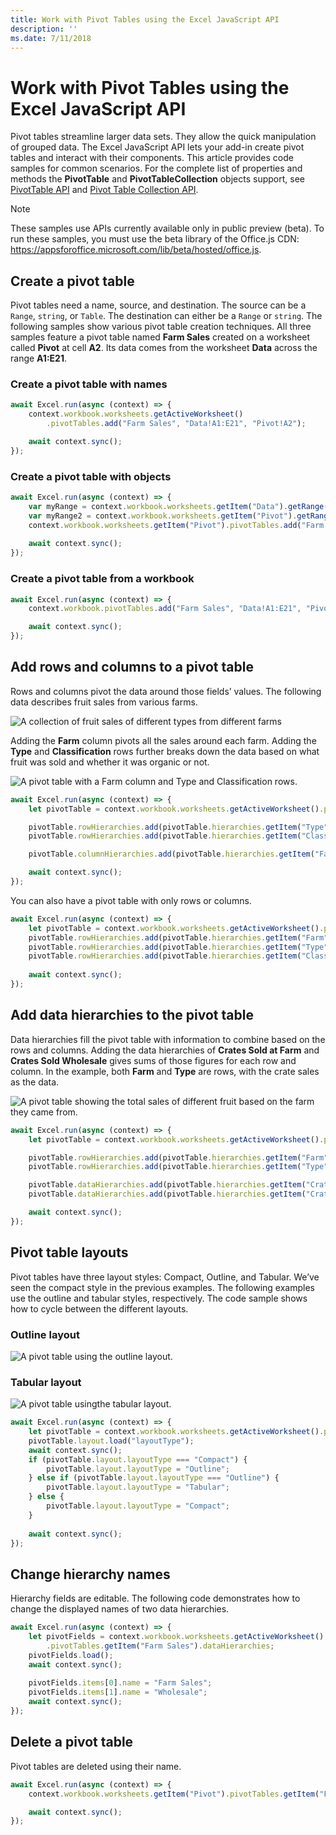 ```yaml
---
title: Work with Pivot Tables using the Excel JavaScript API
description: ''
ms.date: 7/11/2018
---
```




# Work with Pivot Tables using the Excel JavaScript API

Pivot tables streamline larger data sets. They allow the quick manipulation of grouped data. The Excel JavaScript API lets your add-in create pivot tables and interact with their components. This article provides code samples for common scenarios.
For the complete list of properties and methods the **PivotTable** and **PivotTableCollection** objects support, see [PivotTable API](https://dev.office.com/reference/add-ins/excel/pivottable) and [Pivot Table Collection API](https://dev.office.com/reference/add-ins/excel/pivottablecollection).

> [!NOTE]
> These samples use APIs currently available only in public preview (beta). To run these samples, you must use the beta library of the Office.js CDN: https://appsforoffice.microsoft.com/lib/beta/hosted/office.js.


## Create a pivot table

Pivot tables need a name, source, and destination. The source can be a `Range`, `string`, or `Table`. The destination can either be a `Range` or `string`. 
The following samples show various pivot table creation techniques. All three samples feature a pivot table named **Farm Sales** created on a worksheet called **Pivot** at cell **A2**. Its data comes from the worksheet **Data** across the range **A1:E21**. 

### Create a pivot table with names
```ts
await Excel.run(async (context) => {
	context.workbook.worksheets.getActiveWorksheet()
		.pivotTables.add("Farm Sales", "Data!A1:E21", "Pivot!A2");

	await context.sync();
});
```

### Create a pivot table with objects
```ts
await Excel.run(async (context) => {	
	var myRange = context.workbook.worksheets.getItem("Data").getRange("A1:E21");
	var myRange2 = context.workbook.worksheets.getItem("Pivot").getRange("A2");
	context.workbook.worksheets.getItem("Pivot").pivotTables.add("Farm Sales", myRange, myRange2);
	
	await context.sync();
});
```

### Create a pivot table from a workbook
```ts
await Excel.run(async (context) => {
	context.workbook.pivotTables.add("Farm Sales", "Data!A1:E21", "Pivot!A2");

	await context.sync();
});
```

## Add rows and columns to a pivot table

Rows and columns pivot the data around those fields’ values. The following data describes fruit sales from various farms.

![A collection of fruit sales of different types from different farms](../images/excel-pivots-raw-data.png)

Adding the **Farm** column pivots all the sales around each farm. Adding the **Type** and **Classification** rows further breaks down the data based on what fruit was sold and whether it was organic or not.

![A pivot table with a Farm column and Type and Classification rows.](../images/excel-pivots-table-rows-and-columns.png)

```ts
await Excel.run(async (context) => {
	let pivotTable = context.workbook.worksheets.getActiveWorksheet().pivotTables.getItem("Farm Sales");

	pivotTable.rowHierarchies.add(pivotTable.hierarchies.getItem("Type"));
	pivotTable.rowHierarchies.add(pivotTable.hierarchies.getItem("Classification"));

	pivotTable.columnHierarchies.add(pivotTable.hierarchies.getItem("Farm"));

	await context.sync();
});
```

You can also have a pivot table with only rows or columns.

```ts
await Excel.run(async (context) => {
	let pivotTable = context.workbook.worksheets.getActiveWorksheet().pivotTables.getItem("Farm Sales");
	pivotTable.rowHierarchies.add(pivotTable.hierarchies.getItem("Farm"));
	pivotTable.rowHierarchies.add(pivotTable.hierarchies.getItem("Type"));
	pivotTable.rowHierarchies.add(pivotTable.hierarchies.getItem("Classification"));
	
	await context.sync();
});
```

## Add data hierarchies to the pivot table

Data hierarchies fill the pivot table with information to combine based on the rows and columns. 
Adding the data hierarchies of **Crates Sold at Farm** and **Crates Sold Wholesale** gives sums of those figures for each row and column. 
In the example, both **Farm** and **Type** are rows, with the crate sales as the data. 

![A pivot table showing the total sales of different fruit based on the farm they came from.](../images/excel-pivots-data-hierarchy.png)

```ts
await Excel.run(async (context) => {
	let pivotTable = context.workbook.worksheets.getActiveWorksheet().pivotTables.getItem("Farm Sales");

	pivotTable.rowHierarchies.add(pivotTable.hierarchies.getItem("Farm"));
	pivotTable.rowHierarchies.add(pivotTable.hierarchies.getItem("Type"));

	pivotTable.dataHierarchies.add(pivotTable.hierarchies.getItem("Crates Sold at Farm"));
	pivotTable.dataHierarchies.add(pivotTable.hierarchies.getItem("Crates Sold Wholesale"));

	await context.sync();
});
```

## Pivot table layouts

Pivot tables have three layout styles: Compact, Outline, and Tabular. We’ve seen the compact style in the previous examples. 
The following examples use the outline and tabular styles, respectively. The code sample shows how to cycle between the different layouts.

### Outline layout
![A pivot table using the outline layout.](../images/excel-pivots-outline-layout.png)

### Tabular layout
![A pivot table usingthe tabular layout.](../images/excel-pivots-tabular-layout.png)

```ts
await Excel.run(async (context) => {
	let pivotTable = context.workbook.worksheets.getActiveWorksheet().pivotTables.getItem("Farm Sales");
	pivotTable.layout.load("layoutType");
	await context.sync();
	if (pivotTable.layout.layoutType === "Compact") {
		pivotTable.layout.layoutType = "Outline";
	} else if (pivotTable.layout.layoutType === "Outline") {
		pivotTable.layout.layoutType = "Tabular";
	} else {
		pivotTable.layout.layoutType = "Compact";
	}
	
	await context.sync();
});
```

## Change hierarchy names

Hierarchy fields are editable. The following code demonstrates how to change the displayed names of two data hierarchies.

```ts
await Excel.run(async (context) => {
	let pivotFields = context.workbook.worksheets.getActiveWorksheet()
		.pivotTables.getItem("Farm Sales").dataHierarchies;
	pivotFields.load();
	await context.sync();
	
	pivotFields.items[0].name = "Farm Sales";
	pivotFields.items[1].name = "Wholesale";
	await context.sync();
});
```

## Delete a pivot table

Pivot tables are deleted using their name.

```ts
await Excel.run(async (context) => {
	context.workbook.worksheets.getItem("Pivot").pivotTables.getItem("Farm Sales").delete();

	await context.sync();
});
```
